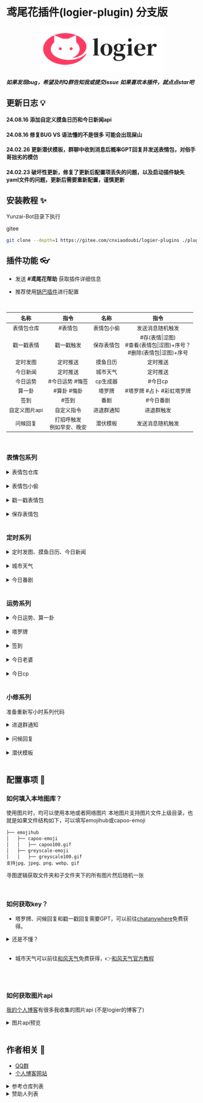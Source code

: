 
# 鸢尾花插件(logier-plugin) 分支版

<div align="center">
  <a href="https://logier.gitee.io/">
    <img src="./resources/img/logo.png" alt="Logo" height="120">
  </a>

 
</div>

***如果发现bug，希望及时Q群告知我或提交issue***
***如果喜欢本插件，就点点star吧***

## 更新日志 💡

#### **24.08.16 添加自定义摸鱼日历和今日新闻api**
#### **24.08.16 修复BUG VS 语法懂的不是很多 可能会出现屎山**
#### **24.02.26 更新潜伏模板，群聊中收到消息后概率GPT回复并发送表情包，对俗手哥拙劣的模仿**
#### **24.02.23 破坏性更新，修复了更新后配置项丢失的问题，以及启动插件缺失yaml文件的问题，更新后需要重新配置，谨慎更新**

## 安装教程 ✨


Yunzai-Bot目录下执行

gitee

```bash
git clone --depth=1 https://gitee.com/cnxiaodoubi/logier-plugins ./plugins/logier-plugin/
```


## 插件功能 👓

- 发送 **#鸢尾花帮助** 获取插件详细信息

- 推荐使用[锅巴插件](https://gitee.com/guoba-yunzai/guoba-plugin)进行配置

<br>



| 名称 | 指令 | 名称 | 指令 |
|:---:|:---:|:---:|:---:|
| 表情包仓库 | #表情包 | 表情包小偷 | 发送消息随机触发 |
| 戳一戳表情 | 戳一戳触发 | 保存表情包 | #存(表情\|涩图) <br> #查看(表情包\|涩图)+序号？<br> #删除(表情包\|涩图)+序号  | 
| 定时发图 | 定时推送 | 摸鱼日历 | 定时推送 | 
| 今日新闻 | 定时推送 | 城市天气 | 定时推送 |  
| 今日运势 | #今日运势 #悔签 | cp生成器 | #今日cp | 
| 算一卦 | #算卦 #悔卦 | 塔罗牌 | #塔罗牌 #占卜 #彩虹塔罗牌 | 
| 签到 | #签到 | 番剧 | #今日番剧 |
| 自定义图片api | 自定义指令 | 进退群通知 | 进退群触发 | 
| 问候回复 |  打招呼触发 <br> 例如早安、晚安 | 潜伏模板  | 发送消息随机触发 |

<br>

### 表情包系列

<details> <summary>表情包仓库</summary>

- 可联动**保存表情包**，将保存地址填入自定义表情包地址。
- [表情包仓库源地址](https://gitee.com/logier/emojihub)
- 最新版更新锅巴配置屏蔽部分表情包，如龙图、小黑子，支持分群配置。
- 可配置表情包仓库随机时自定义表情包概率，默认为0

| 指令 | 表情包 | 指令 | 表情包 |
| :----:| :----: | :----:| :----: |
| 表情包仓库 | 全随机 | 自定义表情包 | 自定义表情包 |
| 阿夸 | <img src="./resources/img/阿夸70.webp" width="50px"> | 阿尼亚 | <img src="./resources/img/阿尼亚52.webp" width="50px"> |
| 白圣女 | <img src="./resources/img/白圣女19.webp" width="50px"> | 柴郡 | <img src="./resources/img/柴郡82.webp" width="50px"> |
| 甘城猫猫 | <img src="./resources/img/nacho10.webp" width="50px"> | 狗妈 | <img src="./resources/img/54.webp" width="50px"> |
| chiikawa | <img src="./resources/img/chiikawa65.webp" width="50px"> | 龙图 | <img src="./resources/img/long4.gif" width="50px"> |
| capoo | <img src="./resources/img/capoo7.webp" width="50px"> | 小黑子 | <img src="./resources/img/什么？有人黑我？.webp" width="50px"> |
| 亚托莉 | <img src="./resources/img/亚托莉8.webp" width="50px"> | 真寻 | <img src="./resources/img/真寻酱17.webp" width="50px"> |
| 七濑胡桃 | <img src="./resources/img/menhera8.webp" width="50px"> | 小狐狸 | <img src="./resources/img/2509595_68132875_p0.webp" width="50px"> |
| 喵内 | <img src="./resources/img/v2-1149a5b7f21e7dcced326221b5d76187_720w.webp" width="50px"> | 波奇 | <img src="./resources/img/v2-1cecb2cfb0a7b224db54a1500564068d.webp" width="50px"> |
| 心海 | <img src="./resources/img/axsgQ2s-pnkZ1rT1kS74-2v.gif" width="50px"> |  |  |
</details>
<br>

<details> <summary>表情包小偷</summary>

- 配置群号，当群里有人发表情包时，会记录到数据库。
- 配置概率，当配置群里有人发消息时，会概率把之前记录的表情包发送。
</details>
<br>

<details> <summary>戳一戳表情包</summary>

- 戳一戳发送表情包，配置和**表情包仓库**共用。
- 配置概率，默认为0，全部用表情包回复，提高会概率用GPT回复。
- GPT需要配置key，[如何获取key？](#如何获取key)

<img src="./resources/img/chuoyichuo.jpg" width="60%">
</details>
<br>

<details> <summary>保存表情包</summary>

- **保存+图片**或**引用图片+保存**即可保存。
- 默认保存路径云崽根目录+/resources/logier/emoji
- 支持保存多张。
- **查看表情包**会返回图片编号
- **查看表情包+编号**会发送此编号的图片
- **删除表情包+编号**会删除此编号的图片
- 支持双路径保存
</details>
<br>

### 定时系列

<details> <summary>定时发图、摸鱼日历、今日新闻</summary>

- [定时发图如何获取图片api？](#如何获取图片api)
- 配置发送时间，采用cron表达式。👉[Cron表达式在线生成器](https://cron.qqe2.com/)
</details>
<br>

<details> <summary>城市天气</summary>

- 配置发送时间，采用cron表达式。👉[Cron表达式在线生成器](https://cron.qqe2.com/)
- 使用和风天气API获得天气信息。[如何获取key？](#如何获取key)

<img src="./resources/img/weather.jpg" width="40%">
</details>
<br>

<details> <summary>今日番剧</summary>

<img src="./resources/img/今日新番.png" width="40%">
</details>
<br>

### 运势系列

<details> <summary>今日运势、算一卦</summary>

- [如何获取图片api](#如何获取图片api)

<img src="./resources/img/jrys.jpg" width="40%">


<img src="./resources/img/算一卦.jpg" width="40%">
</details>

<br>


<details> <summary>塔罗牌</summary>

- 由AI解析占卜，需要gptkey [如何获取key？](#如何获取key)
- 发送塔罗牌+想占卜的东西即可

<img src="./resources/img/塔罗牌.webp" width="40%">

- 支持抽三张占卜，发送 占卜+想占卜的东西 即可。
- 注意！三牌占卜会用合并转发形式发送，部分适配器可能不支持。

<img src="./resources/img/占卜.png" width="40%">
</details>
<br>


<details> <summary>签到</summary>

- 请使用横图图源 [如何获取图片api？](#如何获取图片api)
- 竖图适配也许做，也许不做。

<img src="./resources/img/签到.jpg" width="60%">
</details>
<br>

<details> <summary>今日老婆</summary>

- 重复发送marry会看到今天娶了谁。
- 使用图片形式发送，带有一句结婚祝词。
- 可以离婚（
- 离婚一天只能一次。

<img src="./resources/img/marry.webp" width="60%">
</details>
<br>

<details> <summary>今日cp</summary>

- 随机抽一个倒霉蛋群友组成cp
- 这个功能测试的时候快被群友昵称的特殊字符整疯了

<img src="./resources/img/今日cp.png" width="40%">
</details>
<br>

### 小修系列

准备重新写小时系列代码
<details> <summary>进退群通知</summary>

- 修改自官方插件。
- 进群时会发送其头像和一句 俏皮话欢迎。
- 退群时有必要说俏皮话吗？

<img src="./resources/img/进退群.png" width="60%">
</details>
<br>

<details> <summary>问候回复</summary>

- 发送早安、中午好、晚上好等词回复。
- GPT回复，需要key，[如何获取key？](#如何获取key)

<img src="./resources/img/问候回复.png" width="60%">
</details>
<br>


<details> <summary>潜伏模板</summary>

<img src="./resources/img/潜伏模板.png" width="60%">
</details>
<br>


## 配置事项 📢

### 如何填入本地图库？
使用图片时，均可以使用本地或者网络图片
本地图片支持图片文件上级目录，也就是如果文件结构如下，可以填写emojihub或capoo-emoji
```
├── emojihub
│   ├── capoo-emoji
│   │   ├── capoo100.gif
│   ├── greyscale-emoji
│   │   ├── greyscale100.gif
支持jpg、jpeg、png、webp、gif
```
寻图逻辑获取文件夹和子文件夹下的所有图片然后随机一张

<br>

### 如何获取key？

- 塔罗牌、问候回复和戳一戳回复需要GPT，可以前往[chatanywhere](https://github.com/chatanywhere/GPT_API_free?tab=readme-ov-file#%E5%A6%82%E4%BD%95%E4%BD%BF%E7%94%A8)免费获得。

<details> <summary>还是不懂？</summary>

1.点击领取内测免费API Key

<img src="./resources/img/chatanywhere.png">

<br>

2.复制这一串东西填入

<img src="./resources/img/apikey.png" >
</details>
<br>


- 城市天气可以前往[和风天气](https://console.qweather.com/#/apps)免费获得，👉[和风天气官方教程](https://dev.qweather.com/docs/configuration/project-and-key/)
<br>
<br>

### 如何获取图片api

[我的个人博客](https://www.atxrom.com/)有很多我收集的图片api (不是logier的博客了)
<details> <summary>图片api预览</summary>
<img src="https://www.atxrom.com/api/radme.php" >
</details>
<br>




## 作者相关 🎲
- [QQ群](https://qm.qq.com/q/eiqAfsf6Io)
- [个人博客网站](https://www.atxrom.com/)

<details> <summary>参考仓库列表</summary>

- [今日运势源仓库](https://github.com/twiyin0/koishi-plugin-jryspro)
- [云崽插件基础示例](https://gitee.com/Zyy955/Miao-Yunzai-plugin)
- [云崽市场](https://gitee.com/yhArcadia/Yunzai-Bot-plugins-indexn)
- [向日葵插件](https://gitee.com/xrk114514/xrk-plugin)
</details>

<details> <summary>赞助人列表</summary>

| 昵称 | 金额 |
| :----:| :----: |
| 悠修 | 10元 |
| 慕蝶 | 5元 |
| Hirasawa Yui | 5元 |
| EF-2000台风 | 50元 |

</details>
